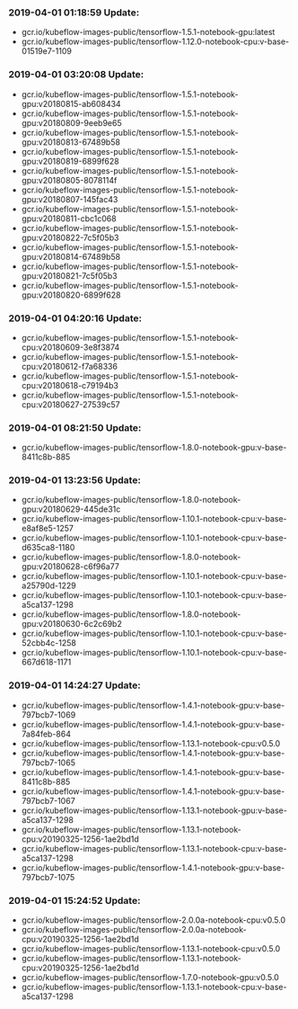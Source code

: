 ### 2019-04-01 01:18:59 Update:

- gcr.io/kubeflow-images-public/tensorflow-1.5.1-notebook-gpu:latest
- gcr.io/kubeflow-images-public/tensorflow-1.12.0-notebook-cpu:v-base-01519e7-1109
### 2019-04-01 03:20:08 Update:

- gcr.io/kubeflow-images-public/tensorflow-1.5.1-notebook-gpu:v20180815-ab608434
- gcr.io/kubeflow-images-public/tensorflow-1.5.1-notebook-gpu:v20180809-9eeb9e65
- gcr.io/kubeflow-images-public/tensorflow-1.5.1-notebook-gpu:v20180813-67489b58
- gcr.io/kubeflow-images-public/tensorflow-1.5.1-notebook-gpu:v20180819-6899f628
- gcr.io/kubeflow-images-public/tensorflow-1.5.1-notebook-gpu:v20180805-8078114f
- gcr.io/kubeflow-images-public/tensorflow-1.5.1-notebook-gpu:v20180807-145fac43
- gcr.io/kubeflow-images-public/tensorflow-1.5.1-notebook-gpu:v20180811-cbc1c068
- gcr.io/kubeflow-images-public/tensorflow-1.5.1-notebook-gpu:v20180822-7c5f05b3
- gcr.io/kubeflow-images-public/tensorflow-1.5.1-notebook-gpu:v20180814-67489b58
- gcr.io/kubeflow-images-public/tensorflow-1.5.1-notebook-gpu:v20180821-7c5f05b3
- gcr.io/kubeflow-images-public/tensorflow-1.5.1-notebook-gpu:v20180820-6899f628
### 2019-04-01 04:20:16 Update:

- gcr.io/kubeflow-images-public/tensorflow-1.5.1-notebook-cpu:v20180609-3e8f3874
- gcr.io/kubeflow-images-public/tensorflow-1.5.1-notebook-cpu:v20180612-f7a68336
- gcr.io/kubeflow-images-public/tensorflow-1.5.1-notebook-cpu:v20180618-c79194b3
- gcr.io/kubeflow-images-public/tensorflow-1.5.1-notebook-cpu:v20180627-27539c57
### 2019-04-01 08:21:50 Update:

- gcr.io/kubeflow-images-public/tensorflow-1.8.0-notebook-gpu:v-base-8411c8b-885
### 2019-04-01 13:23:56 Update:

- gcr.io/kubeflow-images-public/tensorflow-1.8.0-notebook-gpu:v20180629-445de31c
- gcr.io/kubeflow-images-public/tensorflow-1.10.1-notebook-cpu:v-base-e8af8e5-1257
- gcr.io/kubeflow-images-public/tensorflow-1.10.1-notebook-cpu:v-base-d635ca8-1180
- gcr.io/kubeflow-images-public/tensorflow-1.8.0-notebook-gpu:v20180628-c6f96a77
- gcr.io/kubeflow-images-public/tensorflow-1.10.1-notebook-cpu:v-base-a25790d-1229
- gcr.io/kubeflow-images-public/tensorflow-1.10.1-notebook-cpu:v-base-a5ca137-1298
- gcr.io/kubeflow-images-public/tensorflow-1.8.0-notebook-gpu:v20180630-6c2c69b2
- gcr.io/kubeflow-images-public/tensorflow-1.10.1-notebook-cpu:v-base-52cbb4c-1258
- gcr.io/kubeflow-images-public/tensorflow-1.10.1-notebook-cpu:v-base-667d618-1171
### 2019-04-01 14:24:27 Update:

- gcr.io/kubeflow-images-public/tensorflow-1.4.1-notebook-gpu:v-base-797bcb7-1069
- gcr.io/kubeflow-images-public/tensorflow-1.4.1-notebook-gpu:v-base-7a84feb-864
- gcr.io/kubeflow-images-public/tensorflow-1.13.1-notebook-cpu:v0.5.0
- gcr.io/kubeflow-images-public/tensorflow-1.4.1-notebook-gpu:v-base-797bcb7-1065
- gcr.io/kubeflow-images-public/tensorflow-1.4.1-notebook-gpu:v-base-8411c8b-885
- gcr.io/kubeflow-images-public/tensorflow-1.4.1-notebook-gpu:v-base-797bcb7-1067
- gcr.io/kubeflow-images-public/tensorflow-1.13.1-notebook-gpu:v-base-a5ca137-1298
- gcr.io/kubeflow-images-public/tensorflow-1.13.1-notebook-cpu:v20190325-1256-1ae2bd1d
- gcr.io/kubeflow-images-public/tensorflow-1.13.1-notebook-cpu:v-base-a5ca137-1298
- gcr.io/kubeflow-images-public/tensorflow-1.4.1-notebook-gpu:v-base-797bcb7-1075
### 2019-04-01 15:24:52 Update:

- gcr.io/kubeflow-images-public/tensorflow-2.0.0a-notebook-cpu:v0.5.0
- gcr.io/kubeflow-images-public/tensorflow-2.0.0a-notebook-cpu:v20190325-1256-1ae2bd1d
- gcr.io/kubeflow-images-public/tensorflow-1.13.1-notebook-cpu:v0.5.0
- gcr.io/kubeflow-images-public/tensorflow-1.13.1-notebook-cpu:v20190325-1256-1ae2bd1d
- gcr.io/kubeflow-images-public/tensorflow-1.7.0-notebook-gpu:v0.5.0
- gcr.io/kubeflow-images-public/tensorflow-1.13.1-notebook-cpu:v-base-a5ca137-1298
